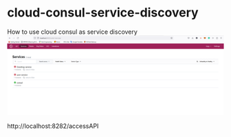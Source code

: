 # cloud-consul-service-discovery
How to use cloud consul as service discovery 
![alt text](https://github.com/ismailraju/cloud-consul-service-discovery/blob/master/image_2023_04_18T10_47_48_614Z.png)

http://localhost:8282/accessAPI
